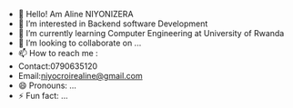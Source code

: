 - 👋 Hello! Am Aline NIYONIZERA
- 👀 I’m interested in Backend software Development
- 🌱 I’m currently learning  Computer Engineering at University of Rwanda
- 💞️ I’m looking to collaborate on ...
- 📫 How to reach me :
- Contact:0790635120
- Email:niyocroirealine@gmail.com
- 😄 Pronouns: ...
- ⚡ Fun fact: ...

<!---
Aline-CROIRE/Aline-CROIRE is a ✨ special ✨ repository because its `README.md` (this file) appears on your GitHub profile.
You can click the Preview link to take a look at your changes.
--->
